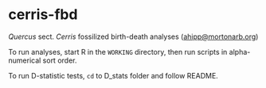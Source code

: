 # cerris-fbd
_Quercus_ sect. _Cerris_ fossilized birth-death analyses
(ahipp@mortonarb.org)

To run analyses, start R in the `WORKING` directory, then run scripts in alpha-numerical sort order.

To run D-statistic tests, `cd` to D_stats folder and follow README.

